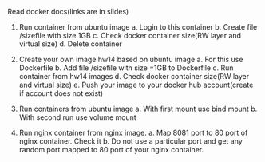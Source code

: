 Read docker docs(links are in slides)
 
 1.	Run container from ubuntu image
  a.	Login to this container
  b.	Create file /sizefile with size 1GB
  c.	Check docker container size(RW layer and virtual size)
  d.	Delete container

2.	Create your own image hw14 based on ubuntu image
  a.	For this use Dockerfile
  b.	Add file /sizefile with size =1GB to Dockerfile
  c.	Run container from hw14 images
  d.	Check docker container size(RW layer and virtual size)
  e.	Push your image to your docker hub account(create if account does not exist)

3.	Run containers from ubuntu image
  a.	With first mount use bind mount
  b.	With second run use volume mount

4.	Run nginx container from nginx image.
  a.	Map 8081 port to 80 port of nginx container. Check it
  b.	Do not use a particular port and get any random port mapped to 80 port of your nginx container.

